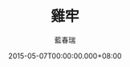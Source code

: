 ---
issue: 120
title: 雞牢
author: 藍春瑞
date: 2015-05-07T00:00:00.000+08:00
topic: 文史
difficulty: 2
wikidata: Q98095474
wikidata_link: https://www.wikidata.org/wiki/Q98095474
author_wikidata_link: https://www.wikidata.org/wiki/Q98096370
author_wikidata: Q98096370
---